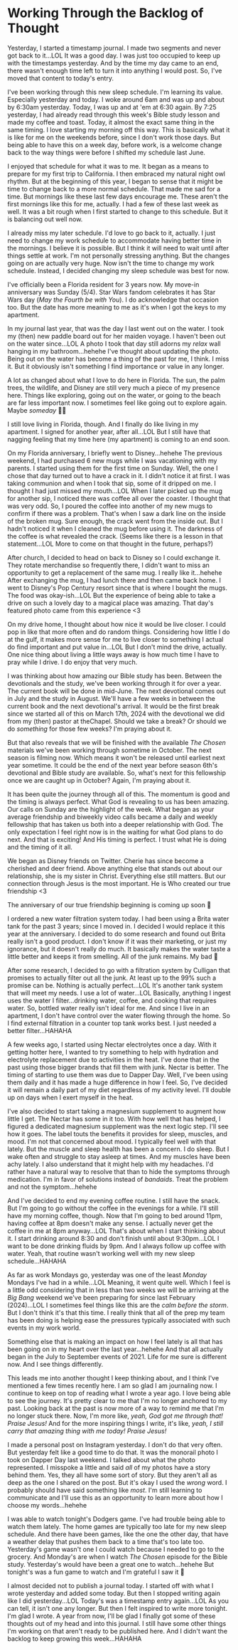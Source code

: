 # Working Through the Backlog of Thought

Yesterday, I started a timestamp journal. I made two segments and never got back to it...LOL It was a good day. I was just too occupied to keep up with the timestamps yesterday. And by the time my day came to an end, there wasn't enough time left to turn it into anything I would post. So, I've moved that content to today's entry.

I've been working through this new sleep schedule. I'm learning its value. Especially yesterday and today. I woke around 6am and was up and about by 6:30am yesterday. Today, I was up and at 'em at 6:30 again. By 7:25 yesterday, I had already read through this week's Bible study lesson and made my coffee and toast. Today, it almost the exact same thing in the same timing. I love starting my morning off this way. This is basically what it is like for me on the weekends before, since I don't work those days. But being able to have this on a week day, before work, is a welcome change back to the way things were before I shifted my schedule last June.

I enjoyed that schedule for what it was to me. It began as a means to prepare for my first trip to California. I then embraced my natural night owl rhythm. But at the beginning of this year, I began to sense that it might be time to change back to a more normal schedule. That made me sad for a time. But mornings like these last few days encourage me. These aren't the first mornings like this for me, actually. I had a few of these last week as well. It was a bit rough when I first started to change to this schedule. But it is balancing out well now.

I already miss my later schedule. I'd love to go back to it, actually. I just need to change my work schedule to accommodate having better time in the mornings. I believe it is possible. But I think it will need to wait until after things settle at work. I'm not personally stressing anything. But the changes going on are actually very huge. Now isn't the time to change my work schedule. Instead, I decided changing my sleep schedule was best for now.

I've officially been a Florida resident for 3 years now. My move-in anniversary was Sunday (5/4). Star Wars fandom celebrates it has Star Wars day (*May the Fourth be with You*). I do acknowledge that occasion too. But the date has more meaning to me as it's when I got the keys to my apartment.

In my journal last year, that was the day I last went out on the water. I took my (then) new paddle board out for her maiden voyage. I haven't been out on the water since...LOL A photo I took that day still adorns my *relax* wall hanging in my bathroom...hehehe I've thought about updating the photo. Being out on the water has become a thing of the past for me, I think. I miss it. But it obviously isn't something I find importance or value in any longer.

A lot as changed about what I love to do here in Florida. The sun, the palm trees, the wildlife, and Disney are still very much a piece of my presence here. Things like exploring, going out on the water, or going to the beach are far less important now. I sometimes feel like going out to explore again. Maybe *someday* 🤷‍♂️

I still love living in Florida, though. And I finally do like living in my apartment. I signed for another year, after all...LOL But I still have that nagging feeling that my time here (my apartment) is coming to an end soon.

On my Florida anniversary, I briefly went to Disney...hehehe The previous weekend, I had purchased 6 new mugs while I was vacationing with my parents. I started using them for the first time on Sunday. Well, the one I chose that day turned out to have a crack in it. I didn't notice it at first. I was taking communion and when I took that sip, some of it dripped on me. I thought I had just missed my mouth...LOL When I later picked up the mug for another sip, I noticed there was coffee all over the coaster. I thought that was very odd. So, I poured the coffee into another of my new mugs to confirm if there was a problem. That's when I saw a dark line on the inside of the broken mug. Sure enough, the crack went from the inside out. But I hadn't noticed it when I cleaned the mug before using it. The darkness of the coffee is what revealed the crack. (Seems like there is a lesson in that statement...LOL More to come on that thought in the future, perhaps?)

After church, I decided to head on back to Disney so I could exchange it. They rotate merchandise so frequently there, I didn't want to miss an opportunity to get a replacement of the same mug. I really like it...hehehe After exchanging the mug, I had lunch there and then came back home. I went to Disney's Pop Century resort since that is where I bought the mugs. The food was okay-ish...LOL But the experience of being able to take a drive on such a lovely day to a magical place was amazing. That day's featured photo came from this experience <3

On my drive home, I thought about how nice it would be live closer. I could pop in like that more often and do random things. Considering how little I do at the gulf, it makes more sense for me to live closer to something I actual do find important and put value in...LOL But I don't mind the drive, actually. One nice thing about living a little ways away is how much time I have to pray while I drive. I do enjoy that very much.

I was thinking about how amazing our Bible study has been. Between the devotionals and the study, we've been working through it for over a year. The current book will be done in mid-June. The next devotional comes out in July and the study in August. We'll have a few weeks in between the current book and the next devotional's arrival. It would be the first break since we started all of this on March 17th, 2024 with the devotional we did from my (then) pastor at theChapel. Should we take a break? Or should we do *something* for those few weeks? I'm praying about it.

But that also reveals that we will be finished with the available *The Chosen* materials we've been working through sometime in October. The next season is filming now. Which means it won't be released until earliest next year sometime. It could be the end of the next year before season 6th's devotional and Bible study are available. So, what's next for this fellowship once we are caught up in October? Again, I'm praying about it.

It has been quite the journey through all of this. The momentum is good and the timing is always perfect. What God is revealing to us has been amazing. Our calls on Sunday are the highlight of the week. What began as your average friendship and biweekly video calls became a daily and weekly fellowship that has taken us both into a deeper relationship with God. The only expectation I feel right now is in the waiting for what God plans to do next. And that is exciting! And His timing is perfect. I trust what He is doing and the timing of it all.

We began as Disney friends on Twitter. Cherie has since become a cherished and deer friend. Above anything else that stands out about our relationship, she is my sister in Christ. Everything else still matters. But our connection through Jesus is the most important. He is Who created our true friendship <3

The anniversary of our true friendship beginning is coming up soon 🤭

I ordered a new water filtration system today. I had been using a Brita water tank for the past 3 years; since I moved in. I decided I would replace it this year at the anniversary. I decided to do some research and found out Brita really isn't a good product. I don't know if it was their marketing, or just my ignorance, but it doesn't really do much. It basically makes the water taste a little better and keeps it from smelling. All of the junk remains. My bad 🫣

After some research, I decided to go with a filtration system by Culligan that promises to actually filter out all the junk. At least up to the 99% such a promise can be. Nothing is actually perfect...LOL It's another tank system that will meet my needs. I use a lot of water...LOL Basically, anything I ingest uses the water I filter...drinking water, coffee, and cooking that requires water. So, bottled water really isn't ideal for me. And since I live in an apartment, I don't have control over the water flowing through the home. So I find external filtration in a counter top tank works best. I just needed a better filter...HAHAHA

A few weeks ago, I started using Nectar electrolytes once a day. With it getting hotter here, I wanted to try something to help with hydration and electrolyte replacement due to activities in the heat. I've done that in the past using those bigger brands that fill them with junk. Nectar is better. The timing of starting to use them was due to Dapper Day. Well, I've been using them daily and it has made a huge difference in how I feel. So, I've decided it will remain a daily part of my diet regardless of my activity level. I'll double up on days when I exert myself in the heat.

I've also decided to start taking a magnesium supplement to augment how little I get. The Nectar has some in it too. With how well that has helped, I figured a dedicated magnesium supplement was the next logic step. I'll see how it goes. The label touts the benefits it provides for sleep, muscles, and mood. I'm not that concerned about mood. I typically feel well with that lately. But the muscle and sleep health has been a concern. I do sleep. But I wake often and struggle to stay asleep at times. And my muscles have been achy lately. I also understand that it might help with my headaches. I'd rather have a natural way to resolve that than to hide the symptoms through medication. I'm in favor of solutions instead of *bandaids*. Treat the problem and not the symptom...hehehe

And I've decided to end my evening coffee routine. I still have the snack. But I'm going to go without the coffee in the evenings for a while. I'll still have my morning coffee, though. Now that I'm going to bed around 11pm, having coffee at 8pm doesn't make any sense. I actually never get the coffee in me at 8pm anyway...LOL That's about when I start thinking about it. I start drinking around 8:30 and don't finish until about 9:30pm...LOL I want to be done drinking fluids by 9pm. And I always follow up coffee with water. Yeah, that routine wasn't working well with my new sleep schedule...HAHAHA

As far as work Mondays go, yesterday was one of the least *Monday* Mondays I've had in a while...LOL Meaning, it went quite well. Which I feel is a little odd considering that in less than two weeks we will be arriving at the *Big Bang* weekend we've been preparing for since last February (2024)...LOL I sometimes feel things like this are the *calm before the storm*. But I don't think it's that this time. I really think that all of the prep my team has been doing is helping ease the pressures typically associated with such events in my work world.

Something else that is making an impact on how I feel lately is all that has been going on in my heart over the last year...hehehe And that all actually began in the July to September events of 2021. Life for me sure is different now. And I see things differently.

This leads me into another thought I keep thinking about, and I think I've mentioned a few times recently here. I am so glad I am journaling now. I continue to keep on top of reading what I wrote a year ago. I love being able to see the journey. It's pretty clear to me that I'm no longer anchored to my past. Looking back at the past is now more of a way to remind me that I'm no longer stuck there. Now, I'm more like, *yeah, God got me through that! Praise Jesus!* And for the more inspiring things I write, it's like, *yeah, I still carry that amazing thing with me today! Praise Jesus!*

I made a personal post on Instagram yesterday. I don't do that very often. But yesterday felt like a good time to do that. It was the monorail photo I took on Dapper Day last weekend. I talked about what the photo represented. I misspoke a little and said *all* of my photos have a story behind them. Yes, they all have some sort of story. But they aren't all as deep as the one I shared on the post. But it's okay I used the *wrong* word. I probably should have said something like *most*. I'm still learning to communicate and I'll use this as an opportunity to learn more about how I choose my words...hehehe

I was able to watch tonight's Dodgers game. I've had trouble being able to watch them lately. The home games are typically too late for my new sleep schedule. And there have been games, like the one the other day, that have a weather delay that pushes them back to a time that's too late too. Yesterday's game wasn't one I could watch because I needed to go to the grocery. And Monday's are when I watch *The Chosen* episode for the Bible study. Yesterday's would have been a great one to watch...hehehe But tonight's was a fun game to watch and I'm grateful I saw it 💙

I almost decided not to publish a journal today. I started off with what I wrote yesterday and added some today. But then I stopped writing again like I did yesterday...LOL Today's was a timestamp entry again...LOL As you can tell, it isn't one any longer. But then I felt inspired to write more tonight. I'm glad I wrote. A year from now, I'll be glad I finally got some of these thoughts out of my head and into this journal. I still have some other things I'm working on that aren't ready to be published here. And I didn't want the backlog to keep growing this week...HAHAHA